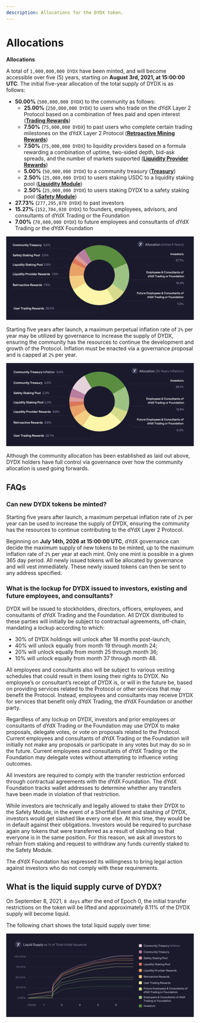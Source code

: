 ```yaml
---
description: Allocations for the DYDX token.
---
```


# Allocations

**Allocations**

A total of `1,000,000,000 DYDX` have been minted, and will become accessible over five (5) years, starting on **August 3rd, 2021, at 15:00:00 UTC**. The initial five-year allocation of the total supply of DYDX is as follows:

* **50.00%** (`500,000,000 DYDX`) to the community as follows:
  * **25.00%** (`250,000,000 DYDX`) to users who trade on the dYdX Layer 2 Protocol based on a combination of fees paid and open interest ([**Trading Rewards**](../rewards/trading-rewards.md))
  * **7.50%** (`75,000,000 DYDX`) to past users who complete certain trading milestones on the dYdX Layer 2 Protocol ([**Retroactive Mining Rewards**](../rewards/retroactive-mining-rewards.md))
  * **7.50%** (`75,000,000 DYDX`) to liquidity providers based on a formula rewarding a combination of uptime, two-sided depth, bid-ask spreads, and the number of markets supported ([**Liquidity Provider Rewards**](../rewards/liquidity-provider-rewards.md))
  * **5.00%** (`50,000,000 DYDX`) to a community treasury ([**Treasury**](community-treasury.md))
  * **2.50%** (`25,000,000 DYDX`) to users staking USDC to a liquidity staking pool ([**Liquidity Module**](../staking-pools/liquidity-staking-pool.md))
  * **2.50%** (`25,000,000 DYDX`) to users staking DYDX to a safety staking pool ([**Safety Module**](../staking-pools/safety-staking-pool.md))
* **27.73%** (`277,295,070 DYDX`) to past investors
* **15.27%** (`152,704,930 DYDX`) to founders, employees, advisors, and consultants of dYdX Trading or the Foundation
* **7.00%** (`70,000,000 DYDX`) to future employees and consultants of dYdX Trading or the dYdX Foundation

![](<../.gitbook/assets/DYDX Allocations (Initial 5 Years) (1).png>)

Starting five years after launch, a maximum perpetual inflation rate of `2%` per year may be utilized by governance to increase the supply of DYDX, ensuring the community has the resources to continue the development and growth of the Protocol. Inflation must be enacted via a governance proposal and is capped at `2%` per year.

![](<../.gitbook/assets/Allocation 10 Years Inflation (1) (1).png>)

Although the community allocation has been established as laid out above, DYDX holders have full control via governance over how the community allocation is used going forwards.

## **FAQs**

### **Can new DYDX tokens be minted?**

Starting five years after launch, a maximum perpetual inflation rate of `2%` per year can be used to increase the supply of DYDX, ensuring the community has the resources to continue contributing to the dYdX Layer 2 Protocol.

Beginning on **July 14th, 2026 at 15:00:00 UTC**, dYdX governance can decide the maximum supply of new tokens to be minted, up to the maximum inflation rate of `2%` per year at each mint. Only one mint is possible in a given 365 day period. All newly issued tokens will be allocated by governance and will vest immediately. These newly issued tokens can then be sent to any address specified.

### **What is the lockup for DYDX issued to investors, existing and future employees, and consultants?**

DYDX will be issued to stockholders, directors, officers, employees, and consultants of dYdX Trading and the Foundation. All DYDX distributed to these parties will initially be subject to contractual agreements, off-chain, mandating a lockup according to which:

* 30% of DYDX holdings will unlock after 18 months post-launch;
* 40% will unlock equally from month 19 through month 24;
* 20% will unlock equally from month 25 through month 36;
* 10% will unlock equally from month 37 through month 48.

All employees and consultants also will be subject to various vesting schedules that could result in them losing their rights to DYDX. No employee’s or consultant’s receipt of DYDX is, or will in the future be, based on providing services related to the Protocol or other services that may benefit the Protocol. Instead, employees and consultants may receive DYDX for services that benefit only dYdX Trading, the dYdX Foundation or another party.

Regardless of any lockup on DYDX, investors and prior employees or consultants of dYdX Trading or the Foundation may use DYDX to make proposals, delegate votes, or vote on proposals related to the Protocol. Current employees and consultants of dYdX Trading or the Foundation will initially not make any proposals or participate in any votes but may do so in the future. Current employees and consultants of dYdX Trading or the Foundation may delegate votes without attempting to influence voting outcomes.

All investors are required to comply with the transfer restriction enforced through contractual agreements with the dYdX Foundation. The dYdX Foundation tracks wallet addresses to determine whether any transfers have been made in violation of that restriction.

While investors are technically and legally allowed to stake their DYDX to the Safety Module, in the event of a Shortfall Event and slashing of DYDX, investors would get slashed like every one else. At this time, they would be in default against their obligations. Investors would be required to purchase again any tokens that were transferred as a result of slashing so that everyone is in the same position. For this reason, we ask all investors to refrain from staking and request to withdraw any funds currently staked to the Safety Module.

The dYdX Foundation has expressed its willingness to bring legal action against investors who do not comply with these requirements.

## What is the liquid supply curve of DYDX?

On September 8, 2021, `8 days` after the end of Epoch 0, the initial transfer restrictions on the token will be lifted and approximately 8.11% of the DYDX supply will become liquid.

The following chart shows the total liquid supply over time:

![](<../.gitbook/assets/Liquid Supply Schedule (2) (1).png>)
